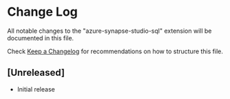 # Change Log

All notable changes to the "azure-synapse-studio-sql" extension will be documented in this file.

Check [Keep a Changelog](http://keepachangelog.com/) for recommendations on how to structure this file.

## [Unreleased]

- Initial release
